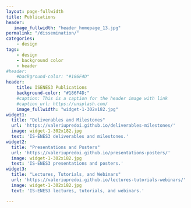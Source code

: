 ```yaml
---
layout: page-fullwidth
title: Publications
header:
   image_fullwidth: "header_homepage_13.jpg"
permalink: "/dissemination/"
categories:
    - design
tags:
    - design
    - background color
    - header
#header:
    #background-color: "#186F4D"
header:
    title: ISENES3 Publications
    background-color: "#186F4D;"
    #caption: This is a caption for the header image with link
    #caption_url: https://unsplash.com/
    image_fullwidth: "widget-1-302x182.jpg"
widget1:
  title: "Deliverables and Milestones"
  url: 'https://valeriupredoi.github.io/deliverables-milestones/'
  image: widget-1-302x182.jpg
  text: 'IS-ENES3 deliverables and milestones.'
widget2:
  title: "Presentations and Posters"
  url: 'https://valeriupredoi.github.io/presentations-posters/'
  image: widget-1-302x182.jpg
  text: 'IS-ENES3 presentations and posters.'
widget3:
  title: "Lectures, Tutorials, and Webinars"
  url: 'https://valeriupredoi.github.io/lectures-tutorials-webinars/'
  image: widget-1-302x182.jpg
  text: 'IS-ENES3 lectures, tutorials, and webinars.'

---
```


